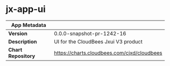 # jx-app-ui

|App Metadata||
|---|---|
| **Version** | 0.0.0-snapshot-pr-1242-16 |
| **Description** | UI for the CloudBees Jxui V3 product |
| **Chart Repository** | https://charts.cloudbees.com/cjxd/cloudbees |
